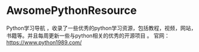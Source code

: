 # AwsomePythonResource
Python学习导航 ，收录了一些优秀的python学习资源，包括教程，视频，网站，书籍等。并且每周更新一些与python相关的优秀的开源项目 。
官网： https://www.python1989.com/
